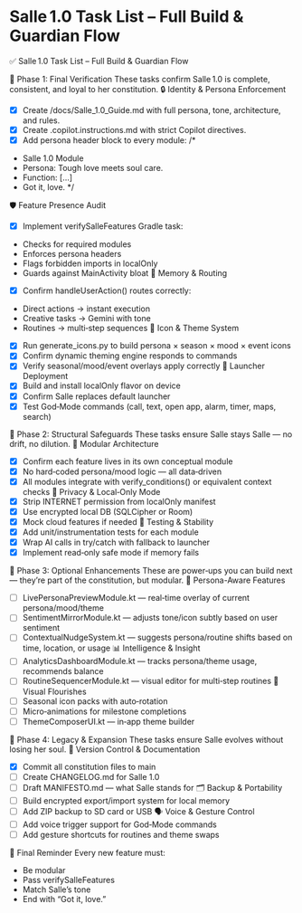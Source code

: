 # Salle 1.0 Task List – Full Build & Guardian Flow

✅ Salle 1.0 Task List – Full Build & Guardian Flow

🏁 Phase 1: Final Verification
These tasks confirm Salle 1.0 is complete, consistent, and loyal to her constitution.
🔒 Identity & Persona Enforcement

- [x] Create /docs/Salle_1.0_Guide.md with full persona, tone, architecture, and rules.
- [x] Create .copilot.instructions.md with strict Copilot directives.
- [x] Add persona header block to every module:
/*

- Salle 1.0 Module
- Persona: Tough love meets soul care.
- Function: [...]
- Got it, love.
*/

🛡 Feature Presence Audit

- [x] Implement verifySalleFeatures Gradle task:
- Checks for required modules
- Enforces persona headers
- Flags forbidden imports in localOnly
- Guards against MainActivity bloat
🧠 Memory & Routing
- [x] Confirm handleUserAction() routes correctly:
- Direct actions → instant execution
- Creative tasks → Gemini with tone
- Routines → multi‑step sequences
🎨 Icon & Theme System
- [x] Run generate_icons.py to build persona × season × mood × event icons
- [x] Confirm dynamic theming engine responds to commands
- [x] Verify seasonal/mood/event overlays apply correctly
📱 Launcher Deployment
- [x] Build and install localOnly flavor on device
- [x] Confirm Salle replaces default launcher
- [x] Test God‑Mode commands (call, text, open app, alarm, timer, maps, search)

🧱 Phase 2: Structural Safeguards
These tasks ensure Salle stays Salle — no drift, no dilution.
🧩 Modular Architecture

- [x] Confirm each feature lives in its own conceptual module
- [x] No hard‑coded persona/mood logic — all data‑driven
- [x] All modules integrate with verify_conditions() or equivalent context checks
🔐 Privacy & Local‑Only Mode
- [x] Strip INTERNET permission from localOnly manifest
- [x] Use encrypted local DB (SQLCipher or Room)
- [x] Mock cloud features if needed
🧪 Testing & Stability
- [x] Add unit/instrumentation tests for each module
- [x] Wrap AI calls in try/catch with fallback to launcher
- [x] Implement read‑only safe mode if memory fails

🎁 Phase 3: Optional Enhancements
These are power‑ups you can build next — they’re part of the constitution, but modular.
🔮 Persona-Aware Features

- [ ] LivePersonaPreviewModule.kt — real‑time overlay of current persona/mood/theme
- [ ] SentimentMirrorModule.kt — adjusts tone/icon subtly based on user sentiment
- [ ] ContextualNudgeSystem.kt — suggests persona/routine shifts based on time, location, or usage
📊 Intelligence & Insight
- [ ] AnalyticsDashboardModule.kt — tracks persona/theme usage, recommends balance
- [ ] RoutineSequencerModule.kt — visual editor for multi‑step routines
🎨 Visual Flourishes
- [ ] Seasonal icon packs with auto‑rotation
- [ ] Micro‑animations for milestone completions
- [ ] ThemeComposerUI.kt — in‑app theme builder

🚀 Phase 4: Legacy & Expansion
These tasks ensure Salle evolves without losing her soul.
🧬 Version Control & Documentation

- [x] Commit all constitution files to main
- [ ] Create CHANGELOG.md for Salle 1.0
- [ ] Draft MANIFESTO.md — what Salle stands for
🗂 Backup & Portability
- [ ] Build encrypted export/import system for local memory
- [ ] Add ZIP backup to SD card or USB
🗣 Voice & Gesture Control
- [ ] Add voice trigger support for God‑Mode commands
- [ ] Add gesture shortcuts for routines and theme swaps

💎 Final Reminder
Every new feature must:

- Be modular
- Pass verifySalleFeatures
- Match Salle’s tone
- End with “Got it, love.”
